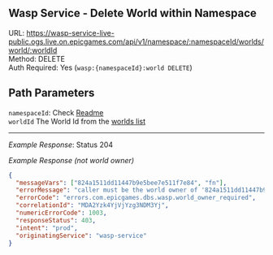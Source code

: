 ## Wasp Service - Delete World within Namespace

URL: https://wasp-service-live-public.ogs.live.on.epicgames.com/api/v1/namespace/:namespaceId/worlds/world/:worldId \
Method: DELETE \
Auth Required: Yes (`wasp:{namespaceId}:world DELETE`)

## Path Parameters

`namespaceId`: Check [Readme](../../README.md) <br/>
`worldId` The World Id from the [worlds list](../AccountAccessibleWorld.md)

---

_Example Response_: Status 204

_Example Response (not world owner)_

```json
{
  "messageVars": ["824a1511dd11447b9e5bee7e511f7e84", "fn"],
  "errorMessage": "caller must be the world owner of '824a1511dd11447b9e5bee7e511f7e84':'fn'",
  "errorCode": "errors.com.epicgames.dbs.wasp.world_owner_required",
  "correlationId": "MDA2Yzk4YjVjYzg3NDM3Yj",
  "numericErrorCode": 1003,
  "responseStatus": 403,
  "intent": "prod",
  "originatingService": "wasp-service"
}
```

